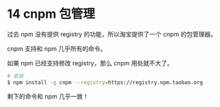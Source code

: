# 14 cnpm 包管理

过去 npm 没有提供 registry 的功能，所以淘宝提供了一个 cnpm 的包管理器。

cnpm 支持和 npm 几乎所有的命令。

如果 npm 已经支持修改 registry，那么 cnpm 用处就不大了。

```bash
# 安装
$ npm install -g cnpm --registry=https://registry.npm.taobao.org
```

剩下的命令和 npm 几乎一致！
